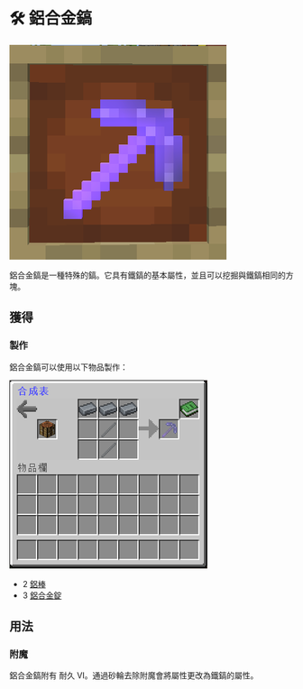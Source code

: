 # 🛠 鋁合金鎬

![](<../.gitbook/assets/image (84).png>)

鋁合金鎬是一種特殊的鎬。它具有鐵鎬的基本屬性，並且可以挖掘與鐵鎬相同的方塊。

## 獲得

### 製作

鋁合金鎬可以使用以下物品製作：

![](<../.gitbook/assets/image (83).png>)

* 2 [鋁棒](Aluminium-Rod.md)
* 3 [鋁合金錠](aluminium-alloy-ingot.md)

## 用法

### 附魔

鋁合金鎬附有 耐久 VI。通過砂輪去除附魔會將屬性更改為鐵鎬的屬性。
